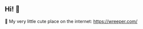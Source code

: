 ## Hi! 👋
💖 My very little cute place on the internet: <a href="https://wreeper.com/">https://wreeper.com/</a>
